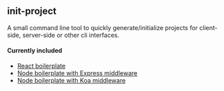 ## init-project

A small command line tool to quickly generate/initialize projects for client-side, server-side or other cli interfaces.

#### Currently included

- [React boilerplate](https://github.com/rishichawda/minimal-react-boilerplate.git)
- [Node boilerplate with Express middleware](https://github.com/rishichawda/server-boilerplate.git)
- [Node boilerplate with Koa middleware](https://github.com/rishichawda/node-koa-boilerplate.git)

